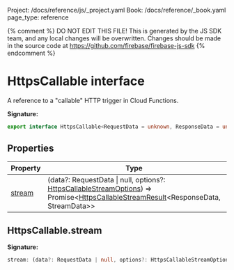 Project: /docs/reference/js/_project.yaml
Book: /docs/reference/_book.yaml
page_type: reference

{% comment %}
DO NOT EDIT THIS FILE!
This is generated by the JS SDK team, and any local changes will be
overwritten. Changes should be made in the source code at
https://github.com/firebase/firebase-js-sdk
{% endcomment %}

# HttpsCallable interface
A reference to a "callable" HTTP trigger in Cloud Functions.

<b>Signature:</b>

```typescript
export interface HttpsCallable<RequestData = unknown, ResponseData = unknown, StreamData = unknown> 
```

## Properties

|  Property | Type | Description |
|  --- | --- | --- |
|  [stream](./functions.httpscallable.md#httpscallablestream) | (data?: RequestData \| null, options?: [HttpsCallableStreamOptions](./functions.httpscallablestreamoptions.md#httpscallablestreamoptions_interface)<!-- -->) =&gt; Promise&lt;[HttpsCallableStreamResult](./functions.httpscallablestreamresult.md#httpscallablestreamresult_interface)<!-- -->&lt;ResponseData, StreamData&gt;&gt; |  |

## HttpsCallable.stream

<b>Signature:</b>

```typescript
stream: (data?: RequestData | null, options?: HttpsCallableStreamOptions) => Promise<HttpsCallableStreamResult<ResponseData, StreamData>>;
```
